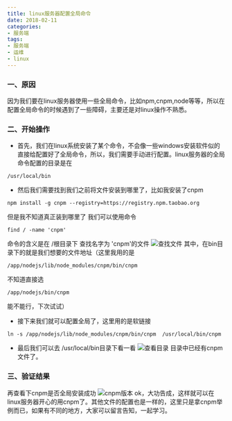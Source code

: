 ```yaml
---
title: linux服务器配置全局命令
date: 2018-02-11
categories: 
- 服务端
tags: 
- 服务端
- 运维
- linux
---
```


### 一、原因
因为我们要在linux服务器使用一些全局命令，比如npm,cnpm,node等等，所以在配置全局命令的时候遇到了一些障碍，主要还是对linux操作不熟悉。
### 二、开始操作
- 首先，我们在linux系统安装了某个命令，不会像一些windows安装软件似的直接给配置好了全局命令，所以，我们需要手动进行配置。linux服务器的全局命令配置的目录是在
```
/usr/local/bin
```
- 然后我们需要找到我们之前将文件安装到哪里了，比如我安装了cnpm
```
npm install -g cnpm --registry=https://registry.npm.taobao.org
```
但是我不知道真正装到哪里了
我们可以使用命令
```
find / -name 'cnpm'
```
命令的含义是在 /根目录下 查找名字为 'cnpm'的文件
![查找文件](查找文件.png)
其中，在bin目录下的就是我们想要的文件地址（这里我用的是
```
/app/nodejs/lib/node_modules/cnpm/bin/cnpm
 ```
不知道直接选
```
/app/nodejs/bin/cnpm
```
能不能行，下次试试）
- 接下来我们就可以配置全局了，这里用的是软链接
```
ln -s /app/nodejs/lib/node_modules/cnpm/bin/cnpm  /usr/local/bin/cnpm
```
- 最后我们可以去 /usr/local/bin目录下看一看
![查看目录](查看目录.png)
目录中已经有cnpm文件了。

### 三、验证结果
再查看下cnpm是否全局安装成功
![cnpm版本](cnpm版本.png)
ok，大功告成，这样就可以在linux服务器开心的用cnpm了。其他文件的配置也是一样的，这里只是拿cnpm举例而已，如果有不同的地方，大家可以留言告知，一起学习。



